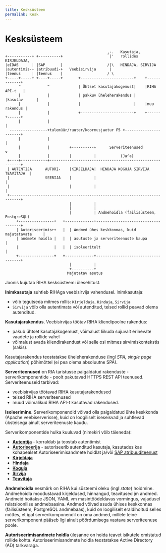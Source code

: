 ```yaml
---
title: Kesksüsteem
permalink: Kesk
---
```


# Kesksüsteem

```
                                              ,-.   Kasutaja,
+-----------+ +----------+                    `|'   rollides KIRJELDAJA,
|eIDAS      | |SAP       |                    /|\   HINDAJA, SIRVIJA
|autentimis-+ |atribuudi-+   Veebisirvija      |
|teenus     | |teenus    |                    / \
+-----+-----+ +----+-----+       +------------------------+    +-------------+
      ^            ^             | Ühtset kasutajakogemust|    |RIHA API-t   |
      |            |             | pakkuv üheleherakendus |    |kasutav      |
      |            |             |                        |    |muu rakendus |
      |            |             +------------------------+    +------+------+
      |            |                                                  |
  -----------------+tulemüür/ruuter/koormusjaotur F5 +-----------------------+
      |            |                                                  |
      |            |         +----------+      Serveriteenused        v
      |            |         |          |           (Ja^a)
 +----+------------+---------------------------------------------------------+
 | AUTENTIJA      AUTORI-    |KIRJELDAJA|  HINDAJA KOGUJA SIRVIJA TEAVITAJA  |
 |                SEERIJA    |          |                                    |
 |                           |          |                                    |
 +---------------------------------------------------------------------------+
                             |          |
                             |          |
                             |          | Andmehoidla (failisüsteem, PostgreSQL)
     +----------------+   +-------------+------------------------------------+
     | Autoriseerimis++   |  | Andmed ühes keskkonnas, kuid majutatavate     |
     | andmete hoidla |   |  | asutuste ja serveriteenuste kaupa             |
     |                |   |  | isoleeritult                                  |
     +----------------+   +-------------+------------------------------------+
                             |          |
                             +----------+
                            Majutatav asutus

```

Joonis kujutab RIHA kesksüsteemi ülesehitust.

__Inimkasutaja__ suhtleb RIHAga veebisirvija vahendusel. Inimkasutaja:
- võib tegutseda mitmes rollis: `Kirjeldaja`, `Hindaja`, `Sirvija`
- `Sirvija` võib olla autentimata või autenditud, teised rollid peavad olema autenditud.

__Kasutajarakendus__. Veebisirvijas töötav RIHA kliendipoolne rakendus:
- pakub ühtset kasutajakogemust, võimalust liikuda sujuvalt erinevate vaadete ja rollide vahel
- võimalust avada kliendirakendust või selle osi mitmes sirvimiskontekstis (sakis).

Kasutajarakendus teostatakse üheleherakenduse (ingl _SPA, single page application_) põhimõttel (ei pea olema absoluutne SPA).

__Serveriteenused__ on RIA taristusse paigaldatud rakenduste - serverikomponentide - poolt pakutavad HTTPS REST API teenused. Serveriteenuseid tarbivad:
- veebisirvijas töötavad RIHA kasutajarakendused
- teised RIHA serveriteenused
- muud võimalikud RIHA API-t kasutavad rakendused.

__Isoleerimine__. Serverikomponendid võivad olla paigaldatud ühte keskkonda (Apache veebiserverisse), kuid on loogiliselt iseseisvad ja suhtlevad üksteisega ainult serveriteenuste kaudu.

Serverikomponentide hulka kuuluvad (nimekiri võib täieneda):
- __[Autentija](Autentimine)__ - korraldab ja teostab autentimist
- __[Autoriseerija](Autoriseerimine)__ - autoriseerib autenditud kasutaja, kasutades kas kohapealset Autoriseerimisandmete hoidlat ja/või [SAP atribuuditeenust](LiidesSAPga)
- __[Kirjeldaja](Kirjeldaja)__
- __[Hindaja](Hindaja)__
- __[Koguja](Koguja)__
- __[Sirvija](Sirvija)__
- __[Teavitaja](Teavitused)__

__Andmehoidla__ eesmärk on RIHA kui süsteemi oleku (ingl _state_) hoidmine. Andmehoidla moodustavad kirjeldused, hinnangud, teavitused jm andmed. Andmeid hoitakse JSON, YAML vm masintöödeldavas vormingus, vajadusel relatsioonilise andmebaasina. Andmed võivad asuda ühises keskkonnas (failisüsteem, PostgreSQL andmebaas), kuid on loogiliselt eraldihoitud selles mõttes, et igal serverikomponendil on oma andmed, millele teine serverikomponent pääseb ligi ainult pöördumisega vastava serveriteenuse poole.

__Autoriseerimisandmete hoidla__ ülesanne on hoida teavet isikutele omistatud rollide kohta. Autoriseerimisandmete hoidla teostatakse Active Directory (AD) tarkvaraga.



